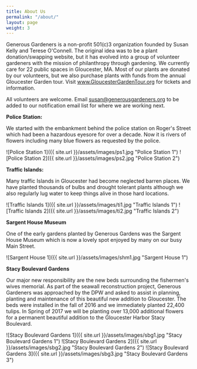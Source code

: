 ```yaml
---
title: About Us
permalink: "/about/"
layout: page
weight: 3
---
```


Generous Gardeners is a non-profit 501(c)3 organization founded by Susan Kelly and Terese O'Connell. The original idea was to be a plant donation/swapping website, but it has evolved into a group of volunteer gardeners with the mission of philanthropy through gardening. We currently care for 22 public spaces in Gloucester, MA. Most of our plants are donated by our volunteers, but we also purchase plants with funds from the annual Gloucester Garden tour. Visit www.GloucesterGardenTour.org for tickets and information.

All volunteers are welcome. Email susan@generousgardeners.org to be added to our notification email list for where we are working next.

**Police Station:**

We started with the embankment behind the police station on Roger's Street which had been a hazardous eyesore for over a decade. Now it is rivers of flowers including many blue flowers as requested by the police.

![Police Station 1]({{ site.url }}/assets/images/ps1.jpg "Police Station 1") ![Police Station 2]({{ site.url }}/assets/images/ps2.jpg "Police Station 2")

**Traffic Islands:**

Many traffic Islands in Gloucester had become neglected barren places. We have planted thousands of bulbs and drought tolerant plants although we also regularly lug water to keep things alive in those hard locations.

![Traffic Islands 1]({{ site.url }}/assets/images/ti1.jpg "Traffic Islands 1") ![Traffic Islands 2]({{ site.url }}/assets/images/ti2.jpg "Traffic Islands 2")

**Sargent House Museum**

One of the early gardens planted by Generous Gardens was the Sargent House Museum which is now a lovely spot enjoyed by many on our busy Main Street.

![Sargent House 1]({{ site.url }}/assets/images/shm1.jpg "Sargent House 1")

**Stacy Boulevard Gardens**

Our major new responsibility are the new beds surrounding the fishermen's wives memorial. As part of the seawall reconstruction project, Generous Gardeners was approached by the DPW and asked to assist in planning, planting and maintenance of this beautiful new addition to Gloucester. The beds were installed in the fall of 2016 and we immediately planted 22,400 tulips. In Spring of 2017 we will be planting over 13,000 additional flowers for a permanent beautiful addition to the Gloucester Harbor Stacy Boulevard.

![Stacy Boulevard Gardens 1]({{ site.url }}/assets/images/sbg1.jpg "Stacy Boulevard Gardens 1") ![Stacy Boulevard Gardens 2]({{ site.url }}/assets/images/sbg2.jpg "Stacy Boulevard Gardens 2") ![Stacy Boulevard Gardens 3]({{ site.url }}/assets/images/sbg3.jpg "Stacy Boulevard Gardens 3")
